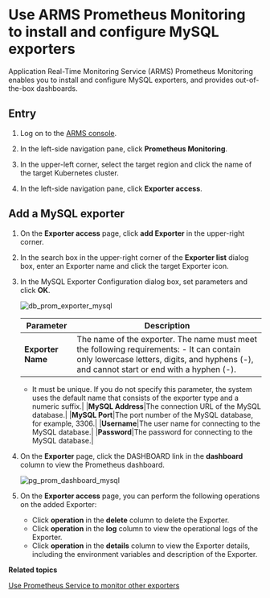 # Use ARMS Prometheus Monitoring to install and configure MySQL exporters

Application Real-Time Monitoring Service \(ARMS\) Prometheus Monitoring enables you to install and configure MySQL exporters, and provides out-of-the-box dashboards.

## Entry

1.  Log on to the [ARMS console](https://arms-ap-southeast-1.console.aliyun.com/#/home).

2.  In the left-side navigation pane, click **Prometheus Monitoring**.

3.  In the upper-left corner, select the target region and click the name of the target Kubernetes cluster.

4.  In the left-side navigation pane, click **Exporter access**.


## Add a MySQL exporter

1.  On the **Exporter access** page, click **add Exporter** in the upper-right corner.

2.  In the search box in the upper-right corner of the **Exporter list** dialog box, enter an Exporter name and click the target Exporter icon.

3.  In the MySQL Exporter Configuration dialog box, set parameters and click **OK**.

    ![db_prom_exporter_mysql](../images/p97582.png)

    |Parameter|Description|
    |---------|-----------|
    |**Exporter Name**|The name of the exporter. The name must meet the following requirements:    -   It can contain only lowercase letters, digits, and hyphens \(-\), and cannot start or end with a hyphen \(-\).
    -   It must be unique.
If you do not specify this parameter, the system uses the default name that consists of the exporter type and a numeric suffix.|
    |**MySQL Address**|The connection URL of the MySQL database.|
    |**MySQL Port**|The port number of the MySQL database, for example, 3306.|
    |**Username**|The user name for connecting to the MySQL database.|
    |**Password**|The password for connecting to the MySQL database.|

4.  On the **Exporter** page, click the DASHBOARD link in the **dashboard** column to view the Prometheus dashboard.

    ![pg_prom_dashboard_mysql](https://static-aliyun-doc.oss-accelerate.aliyuncs.com/assets/img/en-US/3154268061/p97619.png)

5.  On the **Exporter access** page, you can perform the following operations on the added Exporter:

    -   Click **operation** in the **delete** column to delete the Exporter.
    -   Click **operation** in the **log** column to view the operational logs of the Exporter.
    -   Click **operation** in the **details** column to view the Exporter details, including the environment variables and description of the Exporter.

**Related topics**  


[Use Prometheus Service to monitor other exporters]()

